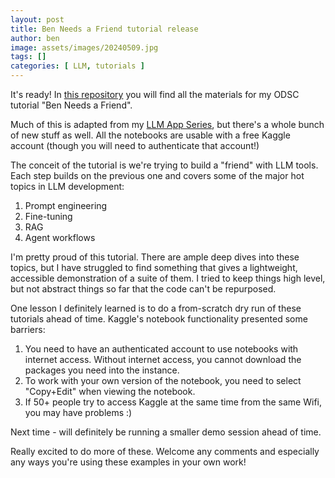 ```yaml
---
layout: post
title: Ben Needs a Friend tutorial release
author: ben
image: assets/images/20240509.jpg
tags: []
categories: [ LLM, tutorials ]
---
```


It's ready! In [this repository](https://github.com/bpben/ben_friend) you will find all the materials for my ODSC tutorial "Ben Needs a Friend".

Much of this is adapted from my [LLM App Series]({{site.url}}/categories.html#llm-app-series), but there's a whole bunch of new stuff as well.  All the notebooks are usable with a free Kaggle account (though you will need to authenticate that account!)

The conceit of the tutorial is we're trying to build a "friend" with LLM tools.  Each step builds on the previous one and covers some of the major hot topics in LLM development:

1. Prompt engineering 
2. Fine-tuning
3. RAG
4. Agent workflows

I'm pretty proud of this tutorial.  There are ample deep dives into these topics, but I have struggled to find something that gives a lightweight, accessible demonstration of a suite of them.  I tried to keep things high level, but not abstract things so far that the code can't be repurposed.

One lesson I definitely learned is to do a from-scratch dry run of these tutorials ahead of time.  Kaggle's notebook functionality presented some barriers:

1. You need to have an authenticated account to use notebooks with internet access.  Without internet access, you cannot download the packages you need into the instance.
2. To work with your own version of the notebook, you need to select "Copy+Edit" when viewing the notebook.
3. If 50+ people try to access Kaggle at the same time from the same Wifi, you may have problems :)

Next time - will definitely be running a smaller demo session ahead of time.

Really excited to do more of these.  Welcome any comments and especially any ways you're using these examples in your own work!

